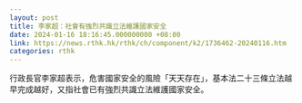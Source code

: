 ```yaml
---
layout: post
title: 李家超：社會有強烈共識立法維護國家安全
date: 2024-01-16 18:16:45.000000000 +08:00
link: https://news.rthk.hk/rthk/ch/component/k2/1736462-20240116.htm
categories: rthk
---
```


行政長官李家超表示，危害國家安全的風險「天天存在」，基本法二十三條立法越早完成越好，又指社會已有強烈共識立法維護國家安全。
